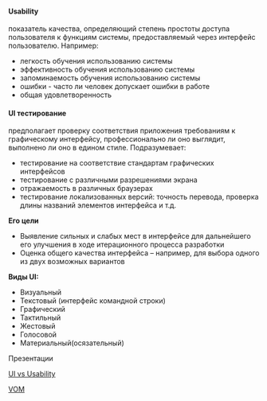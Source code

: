 #### Usability

показатель качества, определяющий степень простоты доступа пользователя к функциям системы, предоставляемый через интерфейс пользователю. Например:  

* легкость обучения использованию системы
* эффективность обучения использованию системы
* запоминаемость обучения использованию системы
* ошибки - часто ли человек допускает ошибки в работе  
* общая удовлетворенность

#### UI тестирование

предполагает проверку соответствия приложения требованиям к графическому интерфейсу, профессионально ли оно выглядит, выполнено ли оно в едином стиле. Подразумевает:  

* тестирование на соответствие стандартам графических интерфейсов
* тестирование с различными разрешениями экрана
* отражаемость в различных браузерах
* тестирование локализованных версий: точность перевода, проверка длины названий элементов интерфейса и т.д.

**Его цели**

* Выявление сильных и слабых мест в интерфейсе для дальнейшего его улучшения в ходе итерационного процесса разработки
* Оценка общего качества интерфейса – например, для выбора одного из двух возможных вариантов

**Виды UI:**

* Визуальный
* Текстовый (интерфейс командной строки)
* Графический
* Тактильный
* Жестовый
* Голосовой
* Материальный(осязательный)

Презентации

[UI vs Usability](https://docs.google.com/presentation/d/16F6Rc981L8XTu2k6RywnhGZ4qY1Y7Ups/edit?usp=sharing&ouid=116447005932578256378&rtpof=true&sd=true)

[VOM](https://docs.google.com/presentation/d/1koZw0cbphBGXVNeJOtfy9yRUG95VH23g/edit?usp=sharing&ouid=116447005932578256378&rtpof=true&sd=true)

